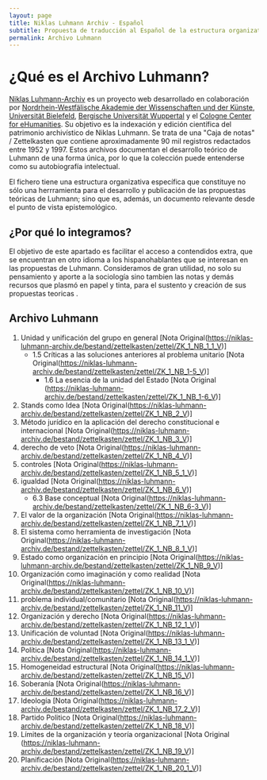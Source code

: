 ```yaml
---
layout: page
title: Niklas Luhmann Archiv - Español
subtitle: Propuesta de traducción al Español de la estructura organizativa de los Archivos de Niklas Luhmann
permalink: Archivo Luhmann
---
```


<div style="clear: both;"></div>

# ¿Qué es el Archivo Luhmann?

[Niklas Luhmann-Archiv](https://niklas-luhmann-archiv.de/) es un proyecto web desarrollado en colaboración por [Nordrhein-Westfälische Akademie der Wissenschaften und der Künste](https://www.awk.nrw/), [Universität Bielefeld](https://www.uni-bielefeld.de/fakultaeten/soziologie/index.xml), [Bergische Universität Wuppertal](https://www.geschichte.uni-wuppertal.de/de/lehrgebiete/digital-humanities/) y el [Cologne Center for eHumanities](https://cceh.uni-koeln.de/). Su objetivo es la indexación y edición científica del patrimonio archivístico de Niklas Luhmann. Se trata de una "Caja de notas" / Zettelkasten<!--Palabra que en alemán significa «caja de notas», se refiere al flujo de trabajo seguido por el sociólogo alemán Niklas Luhmann para organizar sus notas en dos archivos: archivo de referencias y archvo de ideas.--> que contiene aproximadamente 90 mil registros redactados entre 1952 y 1997. Estos archivos documentan el desarrollo teórico de Luhmann de una forma única, por lo que la colección puede entenderse como su autobiografía intelectual.

El fichero tiene una estructura organizativa específica que constituye no sólo una herrramienta para el desarrollo y publicación de las propuestas teóricas de Luhmann; sino que es, además, un documento relevante desde el punto de vista epistemológico. 


## ¿Por qué lo integramos?
El objetivo de este apartado es facilitar el acceso a contendidos extra, que se encuentran en otro idioma a los hispanohablantes que se interesan en las propuestas de Luhmann. Consideramos de gran utilidad, no solo su pensamiento y aporte a la sociología sino tambien las notas y demás recursos que plasmó en papel y tinta, para el sustento y creación de sus propuestas teoricas .


## Archivo Luhmann 

1. Unidad y unificación del grupo en general [Nota Original(https://niklas-luhmann-archiv.de/bestand/zettelkasten/zettel/ZK_1_NB_1_1_V)]
   * 1.5 Críticas a las soluciones anteriores al problema unitario [Nota Original(https://niklas-luhmann-archiv.de/bestand/zettelkasten/zettel/ZK_1_NB_1-5_V)]
      * 1.6 La esencia de la unidad del Estado [Nota Original (https://niklas-luhmann-archiv.de/bestand/zettelkasten/zettel/ZK_1_NB_1-6_V)]
2. Stands como Idea [Nota Original(https://niklas-luhmann-archiv.de/bestand/zettelkasten/zettel/ZK_1_NB_2_V)]
3. Método jurídico en la aplicación del derecho constitucional e internacional [Nota Original(https://niklas-luhmann-archiv.de/bestand/zettelkasten/zettel/ZK_1_NB_3_V)]
4. derecho de veto [Nota Original(https://niklas-luhmann-archiv.de/bestand/zettelkasten/zettel/ZK_1_NB_4_V)]
5. controles [Nota Original(https://niklas-luhmann-archiv.de/bestand/zettelkasten/zettel/ZK_1_NB_5_1_V)]
6. igualdad [Nota Original(https://niklas-luhmann-archiv.de/bestand/zettelkasten/zettel/ZK_1_NB_6_V)]
   * 6.3 Base conceptual [Nota Original(https://niklas-luhmann-archiv.de/bestand/zettelkasten/zettel/ZK_1_NB_6-3_V)]
7. El valor de la organización [Nota Original(https://niklas-luhmann-archiv.de/bestand/zettelkasten/zettel/ZK_1_NB_7_1_V)]
8. El sistema como herramienta de investigación [Nota Original(https://niklas-luhmann-archiv.de/bestand/zettelkasten/zettel/ZK_1_NB_8_1_V)]
9. Estado como organización en principio [Nota Original(https://niklas-luhmann-archiv.de/bestand/zettelkasten/zettel/ZK_1_NB_9_V)]
10. Organización como imaginación y como realidad [Nota Original(https://niklas-luhmann-archiv.de/bestand/zettelkasten/zettel/ZK_1_NB_10_V)]
11. problema individual/comunitario [Nota Original(https://niklas-luhmann-archiv.de/bestand/zettelkasten/zettel/ZK_1_NB_11_V)]
12. Organización y derecho [Nota Original(https://niklas-luhmann-archiv.de/bestand/zettelkasten/zettel/ZK_1_NB_12_1_V)]
13. Unificación de voluntad [Nota Original(https://niklas-luhmann-archiv.de/bestand/zettelkasten/zettel/ZK_1_NB_13_1_V)]
14. Política [Nota Original(https://niklas-luhmann-archiv.de/bestand/zettelkasten/zettel/ZK_1_NB_14_1_V)]
15. Homogeneidad estructural [Nota Original(https://niklas-luhmann-archiv.de/bestand/zettelkasten/zettel/ZK_1_NB_15_V)]
16. Soberanía [Nota Original(https://niklas-luhmann-archiv.de/bestand/zettelkasten/zettel/ZK_1_NB_16_V)]
17. Ideología [Nota Original(https://niklas-luhmann-archiv.de/bestand/zettelkasten/zettel/ZK_1_NB_17_2_V)]
18. Partido Politico [Nota Original(https://niklas-luhmann-archiv.de/bestand/zettelkasten/zettel/ZK_1_NB_18_V)]
19. Límites de la organización y teoría organizacional [Nota Original (https://niklas-luhmann-archiv.de/bestand/zettelkasten/zettel/ZK_1_NB_19_V)]
20. Planificación [Nota Original(https://niklas-luhmann-archiv.de/bestand/zettelkasten/zettel/ZK_1_NB_20_1_V)]

